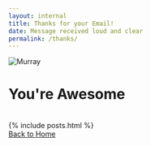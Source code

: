 ```yaml
---
layout: internal
title: Thanks for your Email!
date: Message received loud and clear
permalink: /thanks/
--- 
```

![Murray](http://fillmurray.com/g/300/300 "You're Awesome!")

<div class = "text-center">
  <h1>You're Awesome</h1>
</div>

<div class = "home">
  <br />
  <div class = "row">
    <div class = "col-sm-5 col-sm-offset-5">
      {% include posts.html %}
      <br />
      <a href="{{ site.baseurl }}">Back to Home</a>
    </div>
  </div>
</div>


